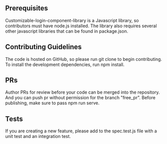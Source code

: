 ## Prerequisites

Customizable-login-component-library is a Javascript library, so contributors must have node.js installed. The library also requires several other javascript libraries that can be found in package.json.

## Contributing Guidelines
The code is hosted on GitHub, so please run git clone to begin contributing. To install the development dependencies, run npm install.

## PRs
Author PRs for review before your code can be merged into the repository. And you can push pr without permission for the branch "free_pr". Before publishing, make sure to pass npm run serve.

## Tests
If you are creating a new feature, please add to the spec.test.js file with a unit test and an integration test.
